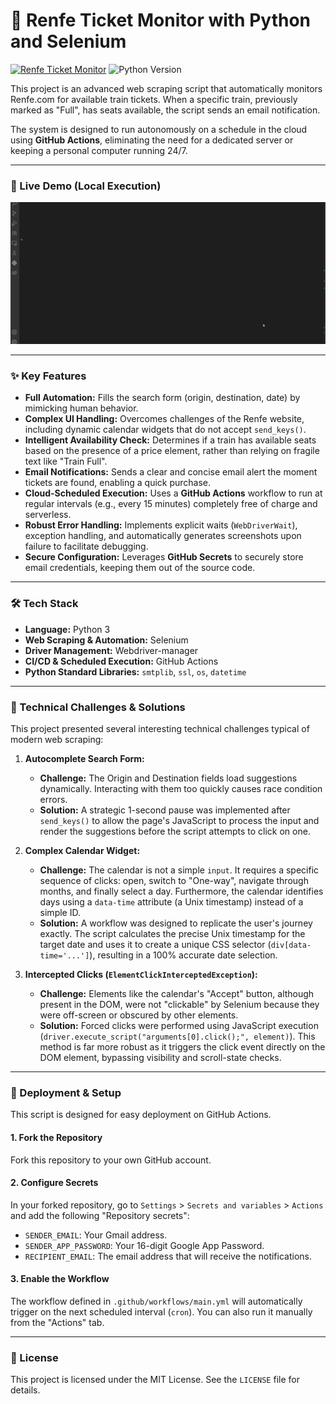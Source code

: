 # 🤖 Renfe Ticket Monitor with Python and Selenium

[![Renfe Ticket Monitor](https://github.com/albertoines/renfe-ticket-monitor/actions/workflows/main.yml/badge.svg)](https://github.com/albertoines/renfe-ticket-monitor/actions/workflows/main.yml)
![Python Version](https://img.shields.io/badge/Python-3.10%2B-blue?style=for-the-badge&logo=python)

This project is an advanced web scraping script that automatically monitors Renfe.com for available train tickets. When a specific train, previously marked as "Full", has seats available, the script sends an email notification.

The system is designed to run autonomously on a schedule in the cloud using **GitHub Actions**, eliminating the need for a dedicated server or keeping a personal computer running 24/7.

---

### 🎥 Live Demo (Local Execution)

![GIF demonstration of the script in action](https://raw.githubusercontent.com/albertoines/renfe-ticket-monitor/refs/heads/main/demo/Renfe_ticket_monitor_demo.gif)

---

### ✨ Key Features

*   **Full Automation:** Fills the search form (origin, destination, date) by mimicking human behavior.
*   **Complex UI Handling:** Overcomes challenges of the Renfe website, including dynamic calendar widgets that do not accept `send_keys()`.
*   **Intelligent Availability Check:** Determines if a train has available seats based on the presence of a price element, rather than relying on fragile text like "Train Full".
*   **Email Notifications:** Sends a clear and concise email alert the moment tickets are found, enabling a quick purchase.
*   **Cloud-Scheduled Execution:** Uses a **GitHub Actions** workflow to run at regular intervals (e.g., every 15 minutes) completely free of charge and serverless.
*   **Robust Error Handling:** Implements explicit waits (`WebDriverWait`), exception handling, and automatically generates screenshots upon failure to facilitate debugging.
*   **Secure Configuration:** Leverages **GitHub Secrets** to securely store email credentials, keeping them out of the source code.

---

### 🛠️ Tech Stack

*   **Language:** Python 3
*   **Web Scraping & Automation:** Selenium
*   **Driver Management:** Webdriver-manager
*   **CI/CD & Scheduled Execution:** GitHub Actions
*   **Python Standard Libraries:** `smtplib`, `ssl`, `os`, `datetime`

---

### 🧠 Technical Challenges & Solutions

This project presented several interesting technical challenges typical of modern web scraping:

1.  **Autocomplete Search Form:**
    *   **Challenge:** The Origin and Destination fields load suggestions dynamically. Interacting with them too quickly causes race condition errors.
    *   **Solution:** A strategic 1-second pause was implemented after `send_keys()` to allow the page's JavaScript to process the input and render the suggestions before the script attempts to click on one.

2.  **Complex Calendar Widget:**
    *   **Challenge:** The calendar is not a simple `input`. It requires a specific sequence of clicks: open, switch to "One-way", navigate through months, and finally select a day. Furthermore, the calendar identifies days using a `data-time` attribute (a Unix timestamp) instead of a simple ID.
    *   **Solution:** A workflow was designed to replicate the user's journey exactly. The script calculates the precise Unix timestamp for the target date and uses it to create a unique CSS selector (`div[data-time='...']`), resulting in a 100% accurate date selection.

3.  **Intercepted Clicks (`ElementClickInterceptedException`):**
    *   **Challenge:** Elements like the calendar's "Accept" button, although present in the DOM, were not "clickable" by Selenium because they were off-screen or obscured by other elements.
    *   **Solution:** Forced clicks were performed using JavaScript execution (`driver.execute_script("arguments[0].click();", element)`). This method is far more robust as it triggers the click event directly on the DOM element, bypassing visibility and scroll-state checks.

---

### 🚀 Deployment & Setup

This script is designed for easy deployment on GitHub Actions.

#### 1. Fork the Repository

Fork this repository to your own GitHub account.

#### 2. Configure Secrets

In your forked repository, go to `Settings` > `Secrets and variables` > `Actions` and add the following "Repository secrets":

*   `SENDER_EMAIL`: Your Gmail address.
*   `SENDER_APP_PASSWORD`: Your 16-digit Google App Password.
*   `RECIPIENT_EMAIL`: The email address that will receive the notifications.

#### 3. Enable the Workflow

The workflow defined in `.github/workflows/main.yml` will automatically trigger on the next scheduled interval (`cron`). You can also run it manually from the "Actions" tab.

---

### 📜 License

This project is licensed under the MIT License. See the `LICENSE` file for details.
